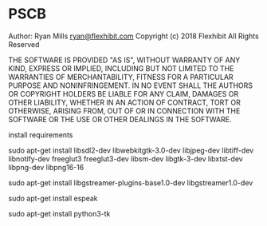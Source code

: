# PSCB

Author: Ryan Mills <ryan@flexhibit.com>
Copyright (c) 2018 Flexhibit
All Rights Reserved

THE SOFTWARE IS PROVIDED "AS IS", WITHOUT WARRANTY OF ANY KIND, EXPRESS OR
IMPLIED, INCLUDING BUT NOT LIMITED TO THE WARRANTIES OF MERCHANTABILITY,
FITNESS FOR A PARTICULAR PURPOSE AND NONINFRINGEMENT. IN NO EVENT SHALL THE
AUTHORS OR COPYRIGHT HOLDERS BE LIABLE FOR ANY CLAIM, DAMAGES OR OTHER
LIABILITY, WHETHER IN AN ACTION OF CONTRACT, TORT OR OTHERWISE, ARISING FROM,
OUT OF OR IN CONNECTION WITH THE SOFTWARE OR THE USE OR OTHER DEALINGS IN
THE SOFTWARE.



install requirements


sudo apt-get install libsdl2-dev libwebkitgtk-3.0-dev libjpeg-dev libtiff-dev libnotify-dev freeglut3 freeglut3-dev libsm-dev libgtk-3-dev libxtst-dev libpng-dev libpng16-16

sudo apt-get install libgstreamer-plugins-base1.0-dev libgstreamer1.0-dev

sudo apt-get install espeak

sudo apt-get install python3-tk

